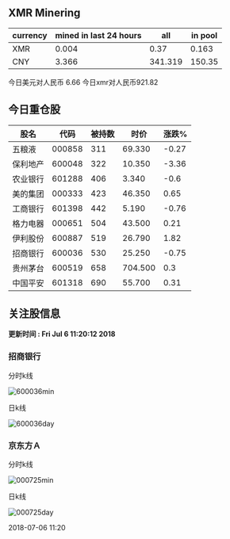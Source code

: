 ## XMR Minering

|currency|mined in last 24 hours|all|in pool|
|---|---|---|---|
|XMR|0.004|0.37|0.163|
|CNY|3.366|341.319|150.35|

今日美元对人民币 6.66	今日xmr对人民币921.82


## 今日重仓股 

|股名|代码|被持数|时价|涨跌%|
|---|---|---|---|---|
|五粮液|000858|311|69.330|-0.27|
|保利地产|600048|322|10.350|-3.36|
|农业银行|601288|406|3.340|-0.6|
|美的集团|000333|423|46.350|0.65|
|工商银行|601398|442|5.190|-0.76|
|格力电器|000651|504|43.500|0.21|
|伊利股份|600887|519|26.790|1.82|
|招商银行|600036|530|25.250|-0.75|
|贵州茅台|600519|658|704.500|0.3|
|中国平安|601318|690|55.700|0.31|

## 关注股信息
**更新时间 : Fri Jul  6 11:20:12 2018**
### 招商银行 
分时k线

![600036min](http://image.sinajs.cn/newchart/min/n/sh600036.gif)

日k线

![600036day](http://image.sinajs.cn/newchart/daily/n/sh600036.gif)

### 京东方Ａ 
分时k线

![000725min](http://image.sinajs.cn/newchart/min/n/sz000725.gif)

日k线

![000725day](http://image.sinajs.cn/newchart/daily/n/sz000725.gif)

2018-07-06 11:20